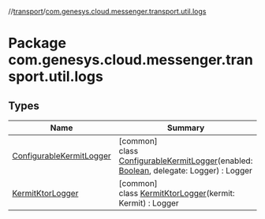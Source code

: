 //[transport](../../index.md)/[com.genesys.cloud.messenger.transport.util.logs](index.md)

# Package com.genesys.cloud.messenger.transport.util.logs

## Types

| Name | Summary |
|---|---|
| [ConfigurableKermitLogger](-configurable-kermit-logger/index.md) | [common]<br>class [ConfigurableKermitLogger](-configurable-kermit-logger/index.md)(enabled: [Boolean](https://kotlinlang.org/api/latest/jvm/stdlib/kotlin/-boolean/index.html), delegate: Logger) : Logger |
| [KermitKtorLogger](-kermit-ktor-logger/index.md) | [common]<br>class [KermitKtorLogger](-kermit-ktor-logger/index.md)(kermit: Kermit) : Logger |
